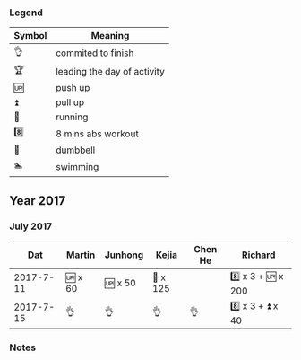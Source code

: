 ### Legend

| Symbol            | Meaning               |
|-------------------|-----------------------|
| :ok_hand:         | commited to finish    |
| :trophy:          | leading the day of activity |
| :up:              | push up               |
| :arrow_double_up: | pull up               |
| :runner:          | running               |
| :eight:           | 8 mins abs workout    |
| :muscle:          | dumbbell              |
| :swimmer:         | swimming              |


## Year 2017

### July 2017

| Dat       | Martin        | Junhong       | Kejia         | Chen He       |Richard        |
|-----------|---------------|---------------|---------------|---------------|---------------|
| 2017-7-11 | :up: x 60     | :up: x 50     | :muscle: x 125|             | :eight: x 3 + :up: x 200 |
| 2017-7-15 | :ok_hand:     | :ok_hand:     | :ok_hand:     | :ok_hand:     | :eight: x 3 + :arrow_double_up: x 40 |

### Notes

